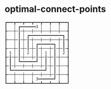 # optimal-connect-points

    ┏━━━┳━━━┳━━━┳━━━┳━━━┳━━━┳━━━┓
    ┃   │ ┏━━━━━━━3 │   │   │   ┃
    ┣───┼─┃─┼───┼───┼───┼───┼───┫
    ┃   │ ┃ │ ┏━━━━━━━━━━━━━━━┓ ┃
    ┣───┼─┃─┼─┃─┼───┼───┼───┼─┃─┫
    ┃   │ ┃ │ ┃ │ ┏━━━━━━━┓ │ ┃ ┃
    ┣───┼─┃─┼─┃─┼─┃─┼───┼─┃─┼─┃─┫
    ┃ 1 │ ┃ │ 2 │ ┃ │ 1 │ ┃ │ 2 ┃
    ┣─┃─┼─┃─┼───┼─┃─┼─┃─┼─┃─┼───┫
    ┃ ┃ │ ┗━━━━━━━┛ │ ┃ │ ┃ │   ┃
    ┣─┃─┼───┼───┼───┼─┃─┼─┃─┼───┫
    ┃ ┗━━━━━━━━━━━━━━━┛ │ ┃ │   ┃
    ┣───┼───┼───┼───┼───┼─┃─┼───┫
    ┃   │   │   │ 3━━━━━━━┛ │   ┃
    ┗━━━┻━━━┻━━━┻━━━┻━━━┻━━━┻━━━┛